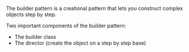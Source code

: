 The builder pattern is a creational pattern that lets you construct complex objects step by step.

Two important components of the builder pattern:

- The builder class
- The director (create the object on a step by step base)
